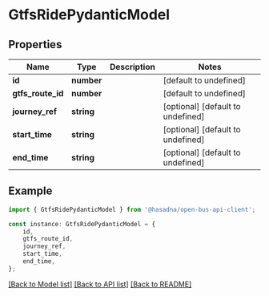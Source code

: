 # GtfsRidePydanticModel


## Properties

Name | Type | Description | Notes
------------ | ------------- | ------------- | -------------
**id** | **number** |  | [default to undefined]
**gtfs_route_id** | **number** |  | [default to undefined]
**journey_ref** | **string** |  | [optional] [default to undefined]
**start_time** | **string** |  | [optional] [default to undefined]
**end_time** | **string** |  | [optional] [default to undefined]

## Example

```typescript
import { GtfsRidePydanticModel } from '@hasadna/open-bus-api-client';

const instance: GtfsRidePydanticModel = {
    id,
    gtfs_route_id,
    journey_ref,
    start_time,
    end_time,
};
```

[[Back to Model list]](../README.md#documentation-for-models) [[Back to API list]](../README.md#documentation-for-api-endpoints) [[Back to README]](../README.md)
